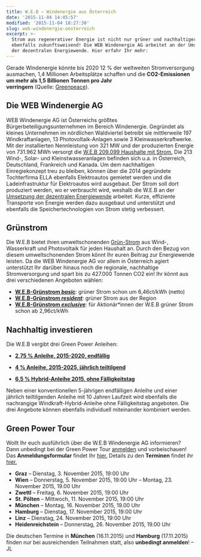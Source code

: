 ```yaml
---
title: W.E.B – Windenergie aus Österreich
date: '2015-11-04 14:45:57'
modified: '2015-11-04 18:27:30'
slug: web-windenergie-oesterreich
excerpt: >-
  Strom aus regenerativer Energie ist nicht nur grüner und nachhaltiger, sondern
  ebenfalls zukunftsweisend! Die WEB Windenergie AG arbeitet an der Umsetzung
  der dezentralen Energiewende. Hier erfahr Ihr mehr:
---
```


Gerade Windenergie könnte bis 2020 12 % der weltweiten Stromversorgung ausmachen, 1,4 Millionen Arbeitsplätze schaffen und die **CO2-Emissionen um mehr als 1,5 Billionen Tonnen pro Jahr verringern** (Quelle: [Greenpeace](http://www.greenpeace.de/themen/energiewende/erneuerbare-energien/energielieferant-fuer-unsere-zukunft)).

## Die WEB Windenergie AG

WEB Windenergie AG ist Österreichs größtes Bürgerbeteiligungsunternehmen im Bereich Windenergie. Gegründet als kleines Unternehmen im nördlichen Waldviertel betreibt sie mittlerweile 197 Windkraftanlagen, 13 Photovoltaik-Anlagen sowie 3 Kleinwasserkraftwerke. Mit der installierten Nennleistung von 321 MW und der produzierten Energie von 731.962 MWh versorgt die [W.E.B 209.099 Haushalte mit Strom.](https://www.windenergie.at/page.asp/-/1432.htm) Die 213 Wind-, Solar- und Kleinstwasseranlagen befinden sich u.a. in Österreich, Deutschland, Frankreich und Kanada. Um dem nachhaltigen Einregiekonzept treu zu bleiben, können über die 2014 gegründete Tochterfirma ELLA ebenfalls Elektroautos gemietet werden und die Ladeinfrastruktur für Elektroautos wird ausgebaut. Der Strom soll dort produziert werden, wo er verbraucht wird, weshalb die W.E.B an der [Umsetzung der dezentralen Energiewende](https://www.windenergie.at/page.asp/-/energiewende.htm) arbeitet. Kurze, effiziente Transporte von Energie werden dazu ausgebaut und unterstützt und ebenfalls die Speichertechnologien von Strom stetig verbessert.

## Grünstrom

Die W.E.B bietet ihren umweltschonenden [Grün-Strom](https://www.windenergie.at/page.asp/-/1281.htm) aus Wind-, Wasserkraft und Photovoltaik für jeden Haushalt an. Durch den Bezug von diesem umweltschonenden Strom könnt Ihr euren Beitrag zur Energiewende leisten. Da die WEB Windenergie AG vor allem in Österreich agiert unterstützt Ihr darüber hinaus noch die regionale, nachhaltige Stromversorgung und spart bis zu 427.000 Tonnen CO2 ein! Ihr könnt aus drei verschiedenen Angeboten wählen:

*   ****[W.E.B-Grünstrom _basic_](https://www.windenergie.at/MEDIA/Produktblatt_Gruenstrom_basic_20151008_web.pdf "interner Link zum Produktblatt W.E.B-Grünstrom basic")****: grüner Strom schon um 6,46ct/kWh (netto)
*   **[W.E.B-Grünstrom _resident_](https://www.windenergie.at/MEDIA/Produktblatt_Gruenstrom_resident_web.pdf "interner Link zum Produktblatt W.E.B-Grünstrom resident")**: grüner Strom aus der Region
*   **[W.E.B-Grünstrom _exclusive_](https://www.windenergie.at/MEDIA/Produktblatt_Gruenstrom_exclusive_2015_web.pdf "interner Link zum Produktblatt W.E.B-Grünstrom exclusive")**: für Aktionär\*innen der W.E.B grüner Strom schon ab 2,96ct/kWh

## Nachhaltig investieren

Die W.E.B vergibt drei Green Power Anleihen:

*   **[2,75 % Anleihe, 2015-2020, endfällig](https://www.windenergie.at/page.asp/-/1687.htm "Interner Link zu den Informationen zur 2,75 % W.E.B- Anleihe 2015")**

*   **[4 % Anleihe, 2015-2025, jährlich teiltilgend](https://www.windenergie.at/page.asp/-/1724.htm "zum deteilierten Anleiheangebot der 4 % W.E.B-Anleihe 2015")**

*   [**6,5 % Hybrid-Anleihe 2015, ohne Fälligkeitstag**](https://www.windenergie.at/page.asp/-/1688.htm "Interner Link zu der W.E.B-Hybrid-Anleihe 2015")

Neben einer konventionellen 5-jährigen endfälligen Anleihe und einer jährlich teiltilgenden Anleihe mit 10 Jahren Laufzeit wird ebenfalls die nachrangige Windkraft-Hybrid-Anleihe ohne Fälligkeitstag angeboten. Die drei Angebote können ebenfalls individuell miteinander kombiniert werden.

## Green Power Tour

Wollt Ihr euch ausführlich über die W.E.B Windenergie AG informieren? Dann unbedingt bei der Green Power Tour [anmelden](https://www.windenergie.at/page.asp/-/1703.htm) und vorbeischauen! Das **Anmeldungsformular** findet Ihr [hier.](https://www.windenergie.at/page.asp/-/1703.htm) Details zu den **Terminen** findet ihr [hier.](https://www.windenergie.at/page.asp/-/roadshow)

*   **Graz** – Dienstag, 3. November 2015, 19:00 Uhr
*   **Wien** – Donnerstag, 5. November 2015, 19:00 Uhr – Montag, 23. November 2015, 19.00 Uhr
*   **Zwettl** – Freitag, 6. November 2015, 19:00 Uhr
*   **St. Pölten** – Mittwoch, 11. November 2015, 19:00 Uhr
*   **München** – Montag, 16. November 2015, 19.00 Uhr
*   **Hamburg** – Dienstag, 17. November 2015, 19:00 Uhr
*   **Linz** – Dienstag, 24. November 2015, 19:00 Uhr
*   **Heidenreichstein** – Donnerstag, 26. November 2015, 19.00 Uhr

Die deutschen Termine in **München** (16.11.2015) und **Hamburg** (17.11.2015) finden nur bei ausreichenden Teilnahmen statt, also **unbedingt anmelden**! – JL
